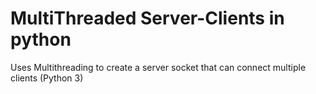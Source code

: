 # MultiThreaded Server-Clients in python
 Uses Multithreading to create a server socket that can connect multiple clients (Python 3)

